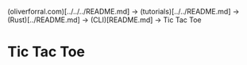 (oliverforral.com)[../../../README.md] -> (tutorials)[../../README.md] -> (Rust)[../README.md] -> (CLI)[README.md] -> Tic Tac Toe

# Tic Tac Toe

